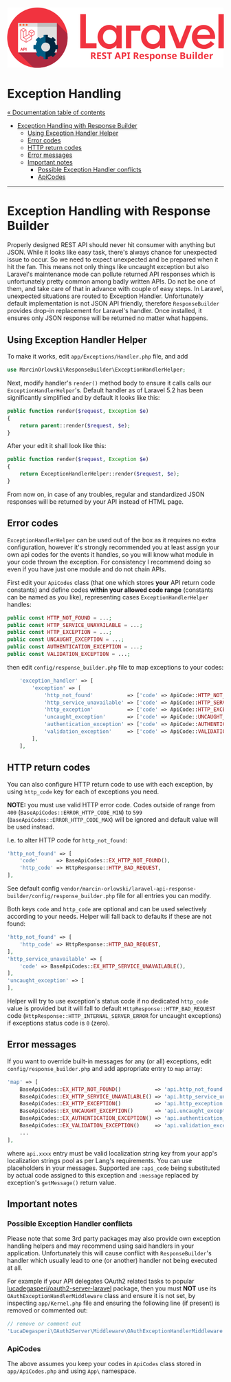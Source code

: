 ![REST API Response Builder for Laravel](img/logo.png)

# Exception Handling #

[« Documentation table of contents](README.md)

 * [Exception Handling with Response Builder](#exception-handling-with-response-builder)
   * [Using Exception Handler Helper](#using-exception-handler-helper)
   * [Error codes](#error-codes)
   * [HTTP return codes](#http-return-codes)
   * [Error messages](#error-messages)
   * [Important notes](#important-notes)
     * [Possible Exception Handler conflicts](#possible-exception-handler-conflicts)
     * [ApiCodes](#apicodes)

---

# Exception Handling with Response Builder #

 Properly designed REST API should never hit consumer with anything but JSON. While it looks like easy task, 
 there's always chance for unexpected issue to occur. So we need to expect unexpected and be prepared when it
 hit the fan. This means not only things like uncaught exception but also Laravel's maintenance mode can pollute
 returned API responses which is unfortunately pretty common among badly written APIs. Do not be one of them, 
 and take care of that in advance with couple of easy steps. In Laravel, unexpected situations are routed to 
 Exception Handler. Unfortunately default implementation is not JSON API friendly, therefore `ResponseBuilder` 
 provides drop-in replacement for Laravel's handler. Once installed, it ensures only JSON response will be 
 returned no matter what happens.

## Using Exception Handler Helper ##

 To make it works, edit `app/Exceptions/Handler.php` file, and add

```php
use MarcinOrlowski\ResponseBuilder\ExceptionHandlerHelper;
```

 Next, modify handler's `render()` method body to ensure it calls calls our `ExceptionHandlerHelper`'s.
 Default handler as of Laravel 5.2 has been significantly simplified and by default it looks like this:

```php
public function render($request, Exception $e)
{
    return parent::render($request, $e);
}
```

 After your edit it shall look like this:

```php
public function render($request, Exception $e)
{
    return ExceptionHandlerHelper::render($request, $e);
}
```

 From now on, in case of any troubles, regular and standardized JSON responses will be
 returned by your API instead of HTML page.


## Error codes ##

 `ExceptionHandlerHelper` can be used out of the box as it requires no extra configuration,
 however it's strongly recommended you at least assign your own api codes for the events it handles,
 so you will know what module in your code thrown the exception. For consistency I recommend
 doing so even if you have just one module and do not chain APIs.

 First edit your `ApiCodes` class (that one which stores **your** API return code constants) and define
 codes **within your allowed code range** (constants can be named as you like), representing
 cases `ExceptionHandlerHelper` handles:

```php
public const HTTP_NOT_FOUND = ...;
public const HTTP_SERVICE_UNAVAILABLE = ...;
public const HTTP_EXCEPTION = ...;
public const UNCAUGHT_EXCEPTION = ...;
public const AUTHENTICATION_EXCEPTION = ...;
public const VALIDATION_EXCEPTION = ...;
```

 then edit `config/response_builder.php` file to map exceptions to your codes:

```php
	'exception_handler' => [
		'exception' => [
			'http_not_found'           => ['code' => ApiCode::HTTP_NOT_FOUND],
			'http_service_unavailable' => ['code' => ApiCode::HTTP_SERVICE_UNAVAILABLE],
			'http_exception'           => ['code' => ApiCode::HTTP_EXCEPTION],
			'uncaught_exception'       => ['code' => ApiCode::UNCAUGHT_EXCEPTION],
			'authentication_exception' => ['code' => ApiCode::AUTHENTICATION_EXCEPTION],
			'validation_exception'     => ['code' => ApiCode::VALIDATION_EXCEPTION],
		],
    ],
```

## HTTP return codes ##

 You can also configure HTTP return code to use with each exception, by using `http_code` key
 for each of exceptions you need.

 **NOTE:** you must use valid HTTP error code. Codes outside of range from `400` (`BaseApiCodes::ERROR_HTTP_CODE_MIN`)
 to `599` (`BaseApiCodes::ERROR_HTTP_CODE_MAX`) will be ignored and default value will be used instead.

 I.e. to alter HTTP code for `http_not_found`:
 
```php
'http_not_found' => [
    'code'      => BaseApiCodes::EX_HTTP_NOT_FOUND(),
    'http_code' => HttpResponse::HTTP_BAD_REQUEST,
],
```

 See default config `vendor/marcin-orlowski/laravel-api-response-builder/config/response_builder.php`
 file for all entries you can modify.

 Both keys `code` and `http_code` are optional and can be used selectively according to your needs.
 Helper will fall back to defaults if these are not found:

```php
'http_not_found' => [
    'http_code' => HttpResponse::HTTP_BAD_REQUEST,
],
'http_service_unavailable' => [
    'code' => BaseApiCodes::EX_HTTP_SERVICE_UNAVAILABLE(),
],
'uncaught_exception' => [
],
````

 Helper will try to use exception's status code if no dedicated `http_code` value is provided but it will fall
 to default `HttpResponse::HTTP_BAD_REQUEST` code (`HttpResponse::HTTP_INTERNAL_SERVER_ERROR` for uncaught
 exceptions) if exceptions status code is `0` (zero).

## Error messages ##

 If you want to override built-in messages for any (or all) exceptions, edit `config/response_builder.php`
 and add appropriate entry to `map` array:

```php
'map' => [
    BaseApiCodes::EX_HTTP_NOT_FOUND()           => 'api.http_not_found',
    BaseApiCodes::EX_HTTP_SERVICE_UNAVAILABLE() => 'api.http_service_unavailable',
    BaseApiCodes::EX_HTTP_EXCEPTION()           => 'api.http_exception',
    BaseApiCodes::EX_UNCAUGHT_EXCEPTION()       => 'api.uncaught_exception',
    BaseApiCodes::EX_AUTHENTICATION_EXCEPTION() => 'api.authentication_exception',
    BaseApiCodes::EX_VALIDATION_EXCEPTION()     => 'api.validation_exception',
    ...
],
```

 where `api.xxxx` entry must be valid localization string key from your app's localization strings
 pool as per Lang's requirements. You can use placeholders in your messages. Supported are 
 `:api_code` being substituted by actual code assigned to this exception and `:message`
 replaced by exception's `getMessage()` return value.

## Important notes ##

### Possible Exception Handler conflicts ###

 Please note that some 3rd party packages may also provide own exception handling helpers and may 
 recommend using said handlers in your application. Unfortunately this will cause conflict with
 `ResponseBuilder`'s handler which usually lead to one (or another) handler not being executed
 at all.

 For example if your API delegates OAuth2 related tasks to popular
 [lucadegasperi/oauth2-server-laravel](https://packagist.org/packages/lucadegasperi/oauth2-server-laravel) package, then you
 must **NOT** use its `OAuthExceptionHandlerMiddleware` class and ensure it is not set, by inspecting `app/Kernel.php` file
 and ensuring the following line (if present) is removed or commented out:

```php
// remove or comment out
'LucaDegasperi\OAuth2Server\Middleware\OAuthExceptionHandlerMiddleware',
```

### ApiCodes ###

 The above assumes you keep your codes in `ApiCodes` class stored in `app/ApiCodes.php` and using `App\` namespace.
